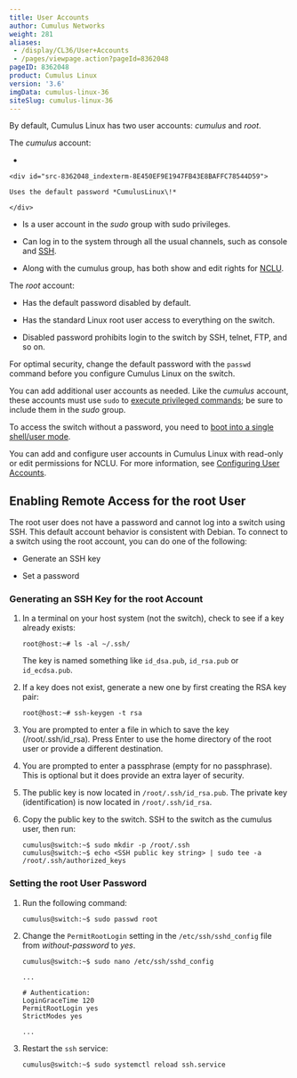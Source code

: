 ```yaml
---
title: User Accounts
author: Cumulus Networks
weight: 281
aliases:
 - /display/CL36/User+Accounts
 - /pages/viewpage.action?pageId=8362048
pageID: 8362048
product: Cumulus Linux
version: '3.6'
imgData: cumulus-linux-36
siteSlug: cumulus-linux-36
---
```

By default, Cumulus Linux has two user accounts: *cumulus* and *root*.

The *cumulus* account:

  - 
    
    <div id="src-8362048_indexterm-8E450EF9E1947FB43E8BAFFC78544D59">
    
    Uses the default password *CumulusLinux\!*
    
    </div>

  - Is a user account in the *sudo* group with sudo privileges.

  - Can log in to the system through all the usual channels, such as
    console and
    [SSH](/version/cumulus-linux-36/System_Configuration/Authentication_Authorization_and_Accounting/SSH_for_Remote_Access).

  - Along with the cumulus group, has both show and edit rights for
    [NCLU](/version/cumulus-linux-36/System_Configuration/Network_Command_Line_Utility_-_NCLU/).

The *root* account:

  - Has the default password disabled by default.

  - Has the standard Linux root user access to everything on the switch.

  - Disabled password prohibits login to the switch by SSH, telnet, FTP,
    and so on.

For optimal security, change the default password with the `passwd`
command before you configure Cumulus Linux on the switch.

You can add additional user accounts as needed. Like the *cumulus*
account, these accounts must use `sudo` to [execute privileged
commands](/version/cumulus-linux-36/System_Configuration/Authentication_Authorization_and_Accounting/Using_sudo_to_Delegate_Privileges);
be sure to include them in the *sudo* group.

To access the switch without a password, you need to [boot into a single
shell/user
mode](/version/cumulus-linux-36/Monitoring_and_Troubleshooting/Single_User_Mode_-_Boot_Recovery).

You can add and configure user accounts in Cumulus Linux with read-only
or edit permissions for NCLU. For more information, see [Configuring
User
Accounts](/version/cumulus-linux-36/System_Configuration/Network_Command_Line_Utility_-_NCLU/).

## <span>Enabling Remote Access for the root User</span>

The root user does not have a password and cannot log into a switch
using SSH. This default account behavior is consistent with Debian. To
connect to a switch using the root account, you can do one of the
following:

  - Generate an SSH key

  - Set a password

### <span id="src-8362048_UserAccounts-ssh_key" class="confluence-anchor-link"></span><span>Generating an SSH Key for the root Account</span>

1.  In a terminal on your host system (not the switch), check to see if
    a key already exists:
    
        root@host:~# ls -al ~/.ssh/
    
    The key is named something like `id_dsa.pub`, `id_rsa.pub` or
    `id_ecdsa.pub`.

2.  If a key does not exist, generate a new one by first creating the
    RSA key pair:
    
        root@host:~# ssh-keygen -t rsa

3.  You are prompted to enter a file in which to save the key
    (/root/.ssh/id\_rsa)*.* Press Enter to use the home directory of the
    root user or provide a different destination.

4.  You are prompted to enter a passphrase (empty for no passphrase).
    This is optional but it does provide an extra layer of security.

5.  The public key is now located in `/root/.ssh/id_rsa.pub`. The
    private key (identification) is now located in `/root/.ssh/id_rsa`.

6.  Copy the public key to the switch. SSH to the switch as the cumulus
    user, then run:
    
        cumulus@switch:~$ sudo mkdir -p /root/.ssh
        cumulus@switch:~$ echo <SSH public key string> | sudo tee -a /root/.ssh/authorized_keys

### <span id="src-8362048_UserAccounts-root_passwd" class="confluence-anchor-link"></span><span>Setting the root User Password</span>

1.  Run the following command:
    
        cumulus@switch:~$ sudo passwd root

2.  Change the `PermitRootLogin` setting in the `/etc/ssh/sshd_config`
    file from *without-password* to *yes*.
    
    ``` 
    cumulus@switch:~$ sudo nano /etc/ssh/sshd_config
     
    ... 
          
    # Authentication:
    LoginGraceTime 120
    PermitRootLogin yes
    StrictModes yes
          
    ...  
    ```

3.  Restart the `ssh` service:
    
        cumulus@switch:~$ sudo systemctl reload ssh.service

<article id="html-search-results" class="ht-content" style="display: none;">

</article>

<footer id="ht-footer">

</footer>
